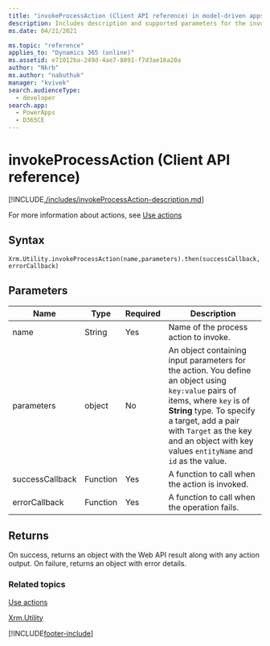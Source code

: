 ```yaml
---
title: "invokeProcessAction (Client API reference) in model-driven apps| MicrosoftDocs"
description: Includes description and supported parameters for the invokeProcessAction method.
ms.date: 04/21/2021

ms.topic: "reference"
applies_to: "Dynamics 365 (online)"
ms.assetid: e71012ba-249d-4ae7-8891-f7d3ae16a20a
author: "Nkrb"
ms.author: "nabuthuk"
manager: "kvivek"
search.audienceType: 
  - developer
search.app: 
  - PowerApps
  - D365CE
---
```

# invokeProcessAction (Client API reference)



[!INCLUDE[./includes/invokeProcessAction-description.md](./includes/invokeProcessAction-description.md)] 

For more information about actions, see [Use actions](../../../../../maker/data-platform/actions.md)

## Syntax

`Xrm.Utility.invokeProcessAction(name,parameters).then(successCallback, errorCallback)`

## Parameters

|Name |Type |Required |Description |
|---|---|---|---|
|name|String|Yes|Name of the process action to invoke.|
|parameters|object|No|An object containing input parameters for the action. You define an object using `key:value` pairs of items, where `key` is of **String** type. To specify a target, add a pair with `Target` as the key and an object with key values `entityName` and `id` as the value.  |
|successCallback |Function |Yes |A function to call when the action is invoked.  |
|errorCallback |Function |Yes |A function to call when the operation fails.  |

## Returns

On success, returns an object with the Web API result along with any action output.
On failure, returns an object with error details.

### Related topics
[Use actions](../../../../../maker/data-platform/actions.md)

[Xrm.Utility](../xrm-utility.md)




[!INCLUDE[footer-include](../../../../../includes/footer-banner.md)]